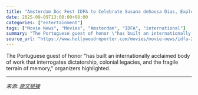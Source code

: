 ```yaml
---
title: "Amsterdam Doc Fest IDFA to Celebrate Susana deSousa Dias, Explore Institutions, Disconnection"
date: 2025-09-09T13:00:00+08:00
categories: ["entertainment"]
tags: ["Movie News", "Movies", "Amsterdam", "IDFA", "international"]
summary: "The Portuguese guest of honor \"has built an internationally acclaimed body of work that interrogates dictatorship, colonial legacies, and the fragile terrain of memory,\" organizers highlighted."
source_url: "https://www.hollywoodreporter.com/movies/movie-news/idfa-2025-amsterdam-susana-desousa-dias-docs-disconnection-1236365746/"
---
```


The Portuguese guest of honor "has built an internationally acclaimed body of work that interrogates dictatorship, colonial legacies, and the fragile terrain of memory," organizers highlighted.

---

*来源: [原文链接](https://www.hollywoodreporter.com/movies/movie-news/idfa-2025-amsterdam-susana-desousa-dias-docs-disconnection-1236365746/)*
